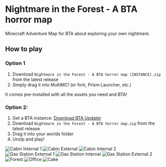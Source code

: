 # Nightmare in the Forest - A BTA horror map
 Minecraft Adventure Map for BTA about exploring your own nightmare.



## How to play

### Option 1

1. Download `Nightmare in the Forest - A BTA horror map (INSTANCE).zip` from the latest release
2. Simply drag it into MultiMC! (or fork, Prism Launcher, etc.) 



It comes pre-installed with all the assets you need and BTA!

### Option 2:

1. Get a BTA instance: [Download BTA Updater](https://www.betterthanadventure.net/downloads/)
2. Download `Nightmare in the Forest - A BTA horror map.zip` from the latest release
3. Drag it into your worlds folder
4. Unzip and play!

![Cabin Internal 1](https://github.com/Pasithea0/Nightmare-in-the-Forest/blob/main/Screenshots/Screenshot%20Cabin%20Internal%201.png)
![Cabin External](https://github.com/Pasithea0/Nightmare-in-the-Forest/blob/main/Screenshots/Screenshot%20Cabin%20External.png)
![Cabin Internal 2](https://github.com/Pasithea0/Nightmare-in-the-Forest/blob/main/Screenshots/Screenshot%20Cabin%20Internal%202.png)
![Gas Station External 1](https://github.com/Pasithea0/Nightmare-in-the-Forest/blob/main/Screenshots/Screenshot%20Gas%20Station%20External%201.png)
![Gas Station Internal](https://github.com/Pasithea0/Nightmare-in-the-Forest/blob/main/Screenshots/Screenshot%20Gas%20Station%20Internal.png)
![Gas Station External 2](https://github.com/Pasithea0/Nightmare-in-the-Forest/blob/main/Screenshots/Screenshot%20Gas%20Station%20External%202.png)
![Forest](https://github.com/Pasithea0/Nightmare-in-the-Forest/blob/main/Screenshots/Screenshot%20Forest.png)
![Office](https://github.com/Pasithea0/Nightmare-in-the-Forest/blob/main/Screenshots/Screenshot%20Office.png)
![Cake](https://github.com/Pasithea0/Nightmare-in-the-Forest/blob/main/Screenshots/Screenshot%20Cake.png)
